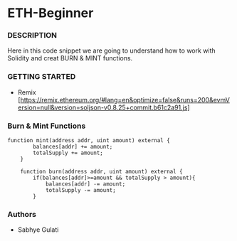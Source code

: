 # ETH-Beginner
### DESCRIPTION

Here in this code snippet we are going to understand how to work with Solidity and creat BURN & MINT functions.

### GETTING STARTED
- Remix [https://remix.ethereum.org/#lang=en&optimize=false&runs=200&evmVersion=null&version=soljson-v0.8.25+commit.b61c2a91.js]

### Burn & Mint Functions

```
function mint(address addr, uint amount) external {
        balances[addr] += amount;
        totalSupply += amount;
    }

    function burn(address addr, uint amount) external {
        if(balances[addr]>=amount && totalSupply > amount){
            balances[addr] -= amount;
            totalSupply -= amount;
        }
```

### Authors
- Sabhye Gulati
